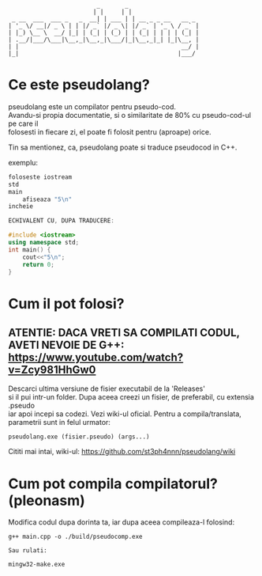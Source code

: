  ```
                          _       _                   
                         | |     | |                  
  _ __  ___  ___ _   _  __| | ___ | | __ _ _ __   __ _ 
| '_ \/ __|/ _ \ | | |/ _` |/ _ \| |/ _` | '_ \ / _` |
| |_) \__ \  __/ |_| | (_| | (_) | | (_| | | | | (_| |
| .__/|___/\___|\__,_|\__,_|\___/|_|\__,_|_| |_|\__, |
| |                                              __/ |
|_|                                             |___/ 
```

# Ce este pseudolang?

pseudolang este un compilator pentru pseudo-cod.  
Avandu-si propia documentatie, si o similaritate de 80% cu pseudo-cod-ul pe care il  
folosesti in fiecare zi, el poate fi folosit pentru (aproape) orice.  
    
Tin sa mentionez, ca, pseudolang poate si traduce pseudocod in C++.

exemplu:

```c++
foloseste iostream  
std  
main  
    afiseaza "5\n"  
incheie  

ECHIVALENT CU, DUPA TRADUCERE:  

#include <iostream>  
using namespace std;  
int main() {  
    cout<<"5\n";  
    return 0;  
}  
```

# Cum il pot folosi?

## ATENTIE: DACA VRETI SA COMPILATI CODUL, AVETI NEVOIE DE G++: https://www.youtube.com/watch?v=Zcy981HhGw0  

Descarci ultima versiune de fisier executabil de la 'Releases'  
si il pui intr-un folder. Dupa aceea creezi un fisier, de preferabil, cu extensia .pseudo  
iar apoi incepi sa codezi. Vezi wiki-ul oficial.
Pentru a compila/translata, parametrii sunt in felul urmator:  

```pseudolang.exe (fisier.pseudo) (args...)```

Cititi mai intai, wiki-ul: https://github.com/st3ph4nnn/pseudolang/wiki

# Cum pot compila compilatorul? (pleonasm)

Modifica codul dupa dorinta ta, iar dupa aceea compileaza-l folosind:  
```
g++ main.cpp -o ./build/pseudocomp.exe

Sau rulati:

mingw32-make.exe
```
